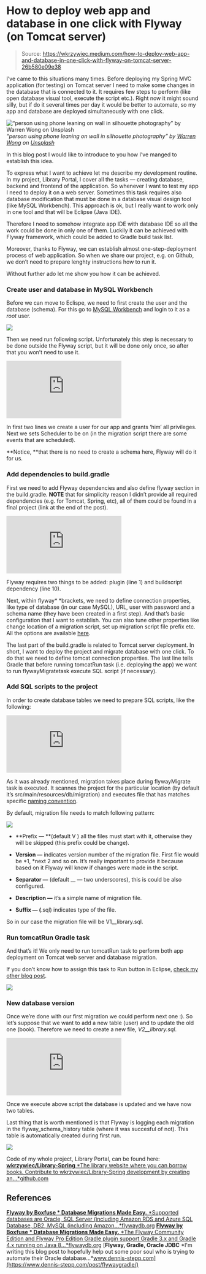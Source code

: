 
# How to deploy web app and database in one click with Flyway (on Tomcat server)
> Source: https://wkrzywiec.medium.com/how-to-deploy-web-app-and-database-in-one-click-with-flyway-on-tomcat-server-26b580e09e38

I’ve came to this situations many times. Before deploying my Spring MVC application (for testing) on Tomcat server I need to make some changes in the database that is connected to it. It requires few steps to perform (like open database visual tool, execute the script etc.). Right now it might sound silly, but if do it several times per day it would be better to automate, so my app and database are deployed simultaneously with one click.

![“person using phone leaning on wall in silhouette photography” by [Warren Wong](https://unsplash.com/@wflwong?utm_source=medium&utm_medium=referral) on [Unsplash](https://unsplash.com?utm_source=medium&utm_medium=referral)](https://cdn-images-1.medium.com/max/12000/0*achPuTVTpPZO5-Ie)*“person using phone leaning on wall in silhouette photography” by [Warren Wong](https://unsplash.com/@wflwong?utm_source=medium&utm_medium=referral) on [Unsplash](https://unsplash.com?utm_source=medium&utm_medium=referral)*

In this blog post I would like to introduce to you how I’ve manged to establish this idea.

To express what I want to achieve let me describe my development routine. In my project, Library Portal, I cover all the tasks — creating database, backend and frontend of the application. So whenever I want to test my app I need to deploy it on a web server. Sometimes this task requires also database modification that must be done in a database visual design tool (like MySQL Workbench). This approach is ok, but I really want to work only in one tool and that will be Eclipse (Java IDE).

Therefore I need to somehow integrate app IDE with database IDE so all the work could be done in only one of them. Luckily it can be achieved with Flyway framework, which could be added to Gradle build task list.

Moreover, thanks to Flyway, we can establish almost one-step-deployment process of web application. So when we share our project, e.g. on Github, we don’t need to prepare lenghty instructions how to run it.

Without further ado let me show you how it can be achieved.

### Create user and database in MySQL Workbench

Before we can move to Eclispe, we need to first create the user and the database (schema). For this go to [MySQL Workbench](https://www.mysql.com/products/workbench/) and login to it as a *root* user.

![](https://cdn-images-1.medium.com/max/2000/1*e1kNGhx8IibWzl68UhPlgQ.png)

Then we need run following script. Unfortunately this step is necessary to be done outside the Flyway script, but it will be done only once, so after that you won’t need to use it.

<iframe src="https://medium.com/media/c325e404662dd8a24351a4e02cff71f6" frameborder=0></iframe>

In first two lines we create a user for our app and grants ‘him’ all privileges. Next we sets Scheduler to be on (in the migration script there are some events that are scheduled).

**Notice, **that there is no need to create a schema here, Flyway will do it for us.

### Add dependencies to build.gradle

First we need to add Flyway dependencies and also define flyway section in the build.gradle. **NOTE** that for simplicity reason I didn’t provide all required dependencies (e.g. for Tomcat, Spring, etc), all of them could be found in a final project (link at the end of the post).

<iframe src="https://medium.com/media/5ff6aa336ae7e566b22b47604b06c9db" frameborder=0></iframe>

Flyway requires two things to be added: plugin (line 1) and buildscript dependency (line 10).

Next, within flyway* *brackets, we need to define connection properties, like type of database (in our case MySQL), URL, user with password and a schema name (they have been created in a first step). And that’s basic configuration that I want to establish. You can also tune other properties like change location of a migration script, set up migration script file prefix etc. All the options are available [here](https://flywaydb.org/documentation/gradle/migrate).

The last part of the build.gradle is related to Tomcat server deployment. In short, I want to deploy the project and migrate database with one click. To do that we need to define tomcat connection properties. The last line tells Gradle that before running tomcatRun task (i.e. deploying the app) we want to run flywayMigratetask execute SQL script (if necessary).

### Add SQL scripts to the project

In order to create database tables we need to prepare SQL scripts, like the following:

<iframe src="https://medium.com/media/71ee998f733fe556623f760556b4ac69" frameborder=0></iframe>

As it was already mentioned, migration takes place during flywayMigrate task is executed. It scannes the project for the particular location (by default it’s src/main/resources/db/migration) and executes file that has matches specific [naming convention](https://flywaydb.org/documentation/migrations#naming).

By default, migration file needs to match following pattern:

![](https://cdn-images-1.medium.com/max/2000/1*6SnBZK0C6abOwxj3vqVKoQ.png)

* **Prefix — **(default V ) all the files must start with it, otherwise they will be skipped (this prefix could be change).

* **Version —** indicates version number of the migration file. First file would be *1, *next 2 and so on. It’s really important to provide it because based on it Flyway will know if changes were made in the script.

* **Separator —** (default __ — two underscores), this is could be also configured.

* **Description —** it’s a simple name of migration file.

* **Suffix — (**.sql) indicates type of the file.

So in our case the migration file will be V1__library.sql.

### Run tomcatRun Gradle task

And that’s it! We only need to run tomcatRun task to perform both app deployment on Tomcat web server and database migration.

If you don’t know how to assign this task to Run button in Eclipse, [check my other blog post](https://medium.com/@wkrzywiec/setting-up-gradle-spring-project-in-eclipse-on-tomcat-server-77d68454fd8d#c527).

![](https://cdn-images-1.medium.com/max/2000/1*McAdoEi3_zq3w_s2y-k9DA.png)

### New database version

Once we’re done with our first migration we could perform next one :). So let’s suppose that we want to add a new table (user) and to update the old one (book). Therefore we need to create a new file, *V2__library.sql*.

<iframe src="https://medium.com/media/819c49ed82082a0a803af6c8f2f1843d" frameborder=0></iframe>

Once we execute above script the database is updated and we have now two tables.

Last thing that is worth mentioned is that Flyway is logging each migration in the flyway_schema_history table (where it was succesful of not). This table is automatically created during first run.

![](https://cdn-images-1.medium.com/max/2000/1*7ncRcAzUelQwCQYWBSEMSg.png)

Code of my whole project, Library Portal, can be found here:
[**wkrzywiec/Library-Spring**
*The library website where you can borrow books. Contribute to wkrzywiec/Library-Spring development by creating an…*github.com](https://github.com/wkrzywiec/Library-Spring)

## References
[**Flyway by Boxfuse * Database Migrations Made Easy.**
*Supported databases are Oracle, SQL Server (including Amazon RDS and Azure SQL Database, DB2, MySQL (including Amazon…*flywaydb.org](https://flywaydb.org/documentation/)
[**Flyway by Boxfuse * Database Migrations Made Easy.**
*The Flyway Community Edition and Flyway Pro Edition Gradle plugin support Gradle 3.x and Gradle 4.x running on Java 8…*flywaydb.org](https://flywaydb.org/documentation/gradle/)
[**Flyway, Gradle, Oracle JDBC**
*I'm writing this blog post to hopefully help out some poor soul who is trying to automate their Oracle database…*www.dennis-stepp.com](https://www.dennis-stepp.com/post/flywaygradle/)
